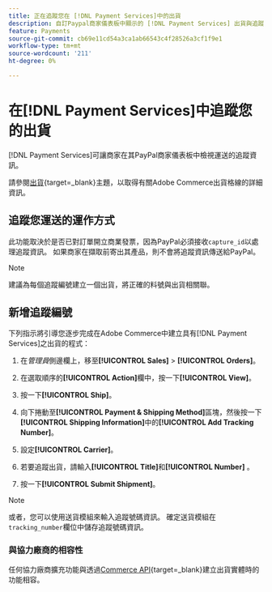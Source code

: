 ```yaml
---
title: 正在追蹤您在 [!DNL Payment Services]中的出貨
description: 自訂Paypal商家儀表板中顯示的 [!DNL Payment Services] 出貨與追蹤資訊。
feature: Payments
source-git-commit: cb69e11cd54a3ca1ab66543c4f28526a3cf1f9e1
workflow-type: tm+mt
source-wordcount: '211'
ht-degree: 0%

---
```


# 在[!DNL Payment Services]中追蹤您的出貨

[!DNL Payment Services]可讓商家在其PayPal商家儀表板中檢視運送的追蹤資訊。

請參閱[出貨](https://experienceleague.adobe.com/en/docs/commerce-admin/stores-sales/order-management/shipments){target=_blank}主題，以取得有關Adobe Commerce出貨格線的詳細資訊。

## 追蹤您運送的運作方式

此功能取決於是否已對訂單開立商業發票，因為PayPal必須接收`capture_id`以處理追蹤資訊。 如果商家在擷取前寄出其產品，則不會將追蹤資訊傳送給PayPal。

>[!NOTE]
>
> 建議為每個追蹤編號建立一個出貨，將正確的料號與出貨相關聯。

## 新增追蹤編號

下列指示將引導您逐步完成在Adobe Commerce中建立具有[!DNL Payment Services]之出貨的程式：

1. 在&#x200B;_管理員_&#x200B;側邊欄上，移至&#x200B;**[!UICONTROL Sales]** > **[!UICONTROL Orders]**。

1. 在選取順序的&#x200B;**[!UICONTROL Action]**&#x200B;欄中，按一下&#x200B;**[!UICONTROL View]**。

1. 按一下&#x200B;**[!UICONTROL Ship]**。

1. 向下捲動至&#x200B;**[!UICONTROL Payment & Shipping Method]**&#x200B;區塊，然後按一下&#x200B;**[!UICONTROL Shipping Information]**&#x200B;中的&#x200B;**[!UICONTROL Add Tracking Number]**。

1. 設定&#x200B;**[!UICONTROL Carrier]**。

1. 若要追蹤出貨，請輸入&#x200B;**[!UICONTROL Title]**&#x200B;和&#x200B;**[!UICONTROL Number]** 。

1. 按一下&#x200B;**[!UICONTROL Submit Shipment]**。

>[!NOTE]
>
> 或者，您可以使用送貨模組來輸入追蹤號碼資訊。 確定送貨模組在`tracking_number`欄位中儲存追蹤號碼資訊。

### 與協力廠商的相容性

任何協力廠商擴充功能與透過[Commerce API](https://developer.adobe.com/commerce/webapi/rest/attributes/#ShipmentRepositoryInterface){target=_blank}建立出貨實體時的功能相容。
